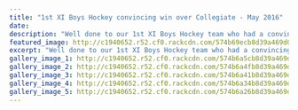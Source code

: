 ```yaml
---
title: "1st XI Boys Hockey convincing win over Collegiate - May 2016"
date: 
description: "Well done to our 1st XI Boys Hockey team who had a convincing 5-0 win over Collegiate last night, Thursday 26 May, in their competition game..  photos to follow..."
featured_image: http://c1940652.r52.cf0.rackcdn.com/574b69ecb8d39a469d0016e9/9.jpg
excerpt: "Well done to our 1st XI Boys Hockey team who had a convincing 5-0 win over Collegiate last night, Thursday 26 May, in their competition game."
gallery_image_1: http://c1940652.r52.cf0.rackcdn.com/574b6a5cb8d39a469d0016f9/1.jpg
gallery_image_2: http://c1940652.r52.cf0.rackcdn.com/574b6a4fb8d39a469d0016f7/2.jpg
gallery_image_3: http://c1940652.r52.cf0.rackcdn.com/574b6a41b8d39a469d0016f5/3.jpg
gallery_image_4: http://c1940652.r52.cf0.rackcdn.com/574b6a34b8d39a469d0016f3/4.jpg
gallery_image_5: http://c1940652.r52.cf0.rackcdn.com/574b6a26b8d39a469d0016f1/5.jpg
---
```

